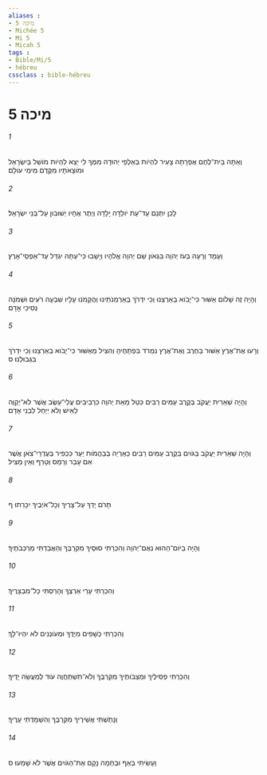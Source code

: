 ```yaml
---
aliases : 
- מיכה 5
- Michée 5
- Mi 5
- Micah 5
tags : 
- Bible/Mi/5
- hébreu
cssclass : bible-hébreu
---
```


# מיכה 5

###### 1
וְאַתָּה בֵּית־לֶחֶם אֶפְרָתָה צָעִיר לִהְיֹות בְּאַלְפֵי יְהוּדָה מִמְּךָ לִי יֵצֵא לִהְיֹות מֹושֵׁל בְּיִשְׂרָאֵל וּמֹוצָאֹתָיו מִקֶּדֶם מִימֵי עֹולָם׃
###### 2
לָכֵן יִתְּנֵם עַד־עֵת יֹולֵדָה יָלָדָה וְיֶתֶר אֶחָיו יְשׁוּבוּן עַל־בְּנֵי יִשְׂרָאֵל׃
###### 3
וְעָמַד וְרָעָה בְּעֹז יְהוָה בִּגְאֹון שֵׁם יְהוָה אֱלֹהָיו וְיָשָׁבוּ כִּי־עַתָּה יִגְדַּל עַד־אַפְסֵי־אָרֶץ׃
###### 4
וְהָיָה זֶה שָׁלֹום אַשּׁוּר כִּי־יָבֹוא בְאַרְצֵנוּ וְכִי יִדְרֹךְ בְּאַרְמְנֹתֵינוּ וַהֲקֵמֹנוּ עָלָיו שִׁבְעָה רֹעִים וּשְׁמֹנָה נְסִיכֵי אָדָם׃
###### 5
וְרָעוּ אֶת־אֶרֶץ אַשּׁוּר בַּחֶרֶב וְאֶת־אֶרֶץ נִמְרֹד בִּפְתָחֶיהָ וְהִצִּיל מֵאַשּׁוּר כִּי־יָבֹוא בְאַרְצֵנוּ וְכִי יִדְרֹךְ בִּגְבוּלֵנוּ׃ ס
###### 6
וְהָיָה שְׁאֵרִית יַעֲקֹב בְּקֶרֶב עַמִּים רַבִּים כְּטַל מֵאֵת יְהוָה כִּרְבִיבִים עֲלֵי־עֵשֶׂב אֲשֶׁר לֹא־יְקַוֶּה לְאִישׁ וְלֹא יְיַחֵל לִבְנֵי אָדָם׃
###### 7
וְהָיָה שְׁאֵרִית יַעֲקֹב בַּגֹּויִם בְּקֶרֶב עַמִּים רַבִּים כְּאַרְיֵה בְּבַהֲמֹות יַעַר כִּכְפִיר בְּעֶדְרֵי־צֹאן אֲשֶׁר אִם עָבַר וְרָמַס וְטָרַף וְאֵין מַצִּיל׃
###### 8
תָּרֹם יָדְךָ עַל־צָרֶיךָ וְכָל־אֹיְבֶיךָ יִכָּרֵתוּ׃ ף
###### 9
וְהָיָה בַיֹּום־הַהוּא נְאֻם־יְהוָה וְהִכְרַתִּי סוּסֶיךָ מִקִּרְבֶּךָ וְהַאֲבַדְתִּי מַרְכְּבֹתֶיךָ׃
###### 10
וְהִכְרַתִּי עָרֵי אַרְצֶךָ וְהָרַסְתִּי כָּל־מִבְצָרֶיךָ׃
###### 11
וְהִכְרַתִּי כְשָׁפִים מִיָּדֶךָ וּמְעֹונְנִים לֹא יִהְיוּ־לָךְ׃
###### 12
וְהִכְרַתִּי פְסִילֶיךָ וּמַצֵּבֹותֶיךָ מִקִּרְבֶּךָ וְלֹא־תִשְׁתַּחֲוֶה עֹוד לְמַעֲשֵׂה יָדֶיךָ׃
###### 13
וְנָתַשְׁתִּי אֲשֵׁירֶיךָ מִקִּרְבֶּךָ וְהִשְׁמַדְתִּי עָרֶיךָ׃
###### 14
וְעָשִׂיתִי בְּאַף וּבְחֵמָה נָקָם אֶת־הַגֹּויִם אֲשֶׁר לֹא שָׁמֵעוּ׃ ס
